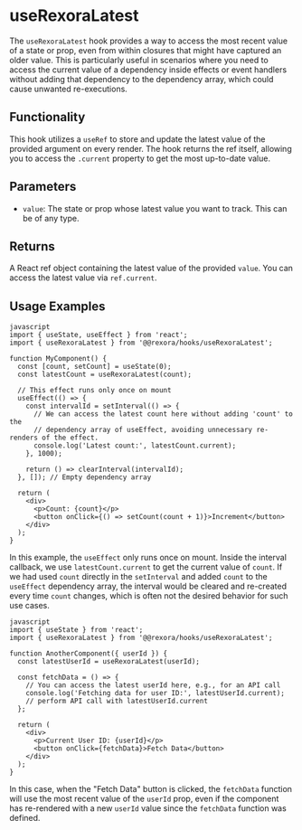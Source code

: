 # useRexoraLatest



The `useRexoraLatest` hook provides a way to access the most recent value of a state or prop, even from within closures that might have captured an older value. This is particularly useful in scenarios where you need to access the current value of a dependency inside effects or event handlers without adding that dependency to the dependency array, which could cause unwanted re-executions.

## Functionality

This hook utilizes a `useRef` to store and update the latest value of the provided argument on every render. The hook returns the ref itself, allowing you to access the `.current` property to get the most up-to-date value.

## Parameters

*   `value`: The state or prop whose latest value you want to track. This can be of any type.

## Returns

A React ref object containing the latest value of the provided `value`. You can access the latest value via `ref.current`.

## Usage Examples
```
javascript
import { useState, useEffect } from 'react';
import { useRexoraLatest } from '@@rexora/hooks/useRexoraLatest';

function MyComponent() {
  const [count, setCount] = useState(0);
  const latestCount = useRexoraLatest(count);

  // This effect runs only once on mount
  useEffect(() => {
    const intervalId = setInterval(() => {
      // We can access the latest count here without adding 'count' to the
      // dependency array of useEffect, avoiding unnecessary re-renders of the effect.
      console.log('Latest count:', latestCount.current);
    }, 1000);

    return () => clearInterval(intervalId);
  }, []); // Empty dependency array

  return (
    <div>
      <p>Count: {count}</p>
      <button onClick={() => setCount(count + 1)}>Increment</button>
    </div>
  );
}
```
In this example, the `useEffect` only runs once on mount. Inside the interval callback, we use `latestCount.current` to get the current value of `count`. If we had used `count` directly in the `setInterval` and added `count` to the `useEffect` dependency array, the interval would be cleared and re-created every time `count` changes, which is often not the desired behavior for such use cases.
```
javascript
import { useState } from 'react';
import { useRexoraLatest } from '@@rexora/hooks/useRexoraLatest';

function AnotherComponent({ userId }) {
  const latestUserId = useRexoraLatest(userId);

  const fetchData = () => {
    // You can access the latest userId here, e.g., for an API call
    console.log('Fetching data for user ID:', latestUserId.current);
    // perform API call with latestUserId.current
  };

  return (
    <div>
      <p>Current User ID: {userId}</p>
      <button onClick={fetchData}>Fetch Data</button>
    </div>
  );
}
```
In this case, when the "Fetch Data" button is clicked, the `fetchData` function will use the most recent value of the `userId` prop, even if the component has re-rendered with a new `userId` value since the `fetchData` function was defined.